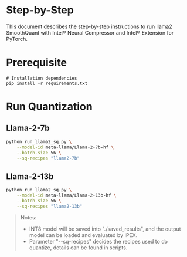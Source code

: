 Step-by-Step
============
This document describes the step-by-step instructions to run llama2 SmoothQuant with Intel® Neural Compressor and Intel® Extension for PyTorch.

# Prerequisite
```
# Installation dependencies
pip install -r requirements.txt
```

# Run Quantization

## Llama-2-7b
```bash
python run_llama2_sq.py \
    --model-id meta-llama/Llama-2-7b-hf \
    --batch-size 56 \
    --sq-recipes "llama2-7b"
```
## Llama-2-13b
```bash
python run_llama2_sq.py \
    --model-id meta-llama/Llama-2-13b-hf \
    --batch-size 56 \
    --sq-recipes "llama2-13b"
```
> Notes:  
> - INT8 model will be saved into "./saved_results", and the output model can be loaded and evaluated by IPEX.  
> - Parameter "--sq-recipes" decides the recipes used to do quantize, details can be found in scripts.